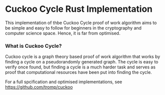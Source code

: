 # Cuckoo Cycle Rust Implementation
This implementation of thbe Cuckoo Cycle proof of work algorithm aims to be simple and easy to follow for beginners in the cryptography and computer science space. Hence, it is far from optimised.

### What is Cuckoo Cycle?
Cuckoo cycle is a graph theory based proof of work algorithm that works by finding a cycle on a pseudorandomly generated graph. The cycle is easy to verify once found, but finding a cycle is a much harder task and serves as proof that computational resources have been put into finding the cycle.

For a full spcification and optimised implementations, see https://github.com/tromp/cuckoo